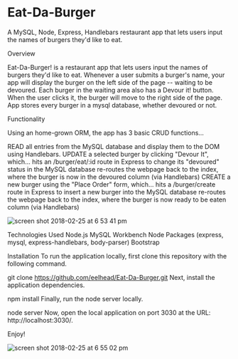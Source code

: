 # Eat-Da-Burger

A MySQL, Node, Express, Handlebars restaurant app that lets users input the names of burgers they'd like to eat.

Overview

Eat-Da-Burger! is a restaurant app that lets users input the names of burgers they'd like to eat. Whenever a user submits a burger's name, your app will display the burger on the left side of the page -- waiting to be devoured. Each burger in the waiting area also has a Devour it! button. When the user clicks it, the burger will move to the right side of the page. App stores every burger in a mysql database, whether devoured or not.

Functionality

Using an home-grown ORM, the app has 3 basic CRUD functions...

READ all entries from the MySQL database and display them to the DOM using Handlebars.
UPDATE a selected burger by clicking "Devour It", which...
hits an /burger/eat/:id route in Express to change its "devoured" status in the MySQL database
re-routes the webpage back to the index, where the burger is now in the devoured column (via Handlebars)
CREATE a new burger using the "Place Order" form, which...
hits a /burger/create route in Express to insert a new burger into the MySQL database
re-routes the webpage back to the index, where the burger is now ready to be eaten column (via Handlebars)


![screen shot 2018-02-25 at 6 53 41 pm](https://user-images.githubusercontent.com/31674994/36649899-97ae9d56-1a5d-11e8-81f3-cf938ad4f72a.png)


Technologies Used
Node.js
MySQL Workbench
Node Packages (express, mysql, express-handlebars, body-parser)
Bootstrap

Installation
To run the application locally, first clone this repository with the following command.

git clone https://github.com/eelhead/Eat-Da-Burger.git
Next, install the application dependencies.

npm install
Finally, run the node server locally.

node server
Now, open the local application on port 3030 at the URL: http://localhost:3030/.

Enjoy!


![screen shot 2018-02-25 at 6 55 02 pm](https://user-images.githubusercontent.com/31674994/36649900-99805ab6-1a5d-11e8-967d-012fa61bc879.png)
